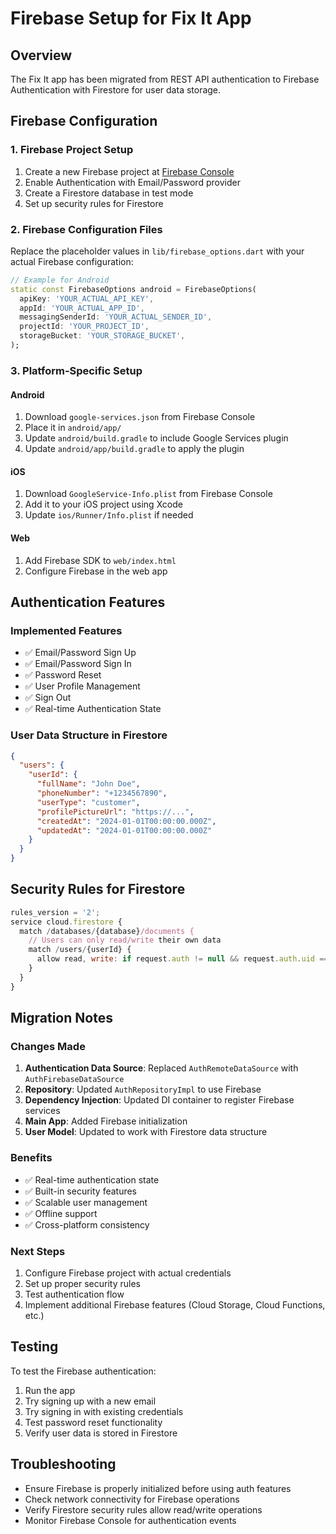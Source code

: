 # Firebase Setup for Fix It App

## Overview
The Fix It app has been migrated from REST API authentication to Firebase Authentication with Firestore for user data storage.

## Firebase Configuration

### 1. Firebase Project Setup
1. Create a new Firebase project at [Firebase Console](https://console.firebase.google.com/)
2. Enable Authentication with Email/Password provider
3. Create a Firestore database in test mode
4. Set up security rules for Firestore

### 2. Firebase Configuration Files
Replace the placeholder values in `lib/firebase_options.dart` with your actual Firebase configuration:

```dart
// Example for Android
static const FirebaseOptions android = FirebaseOptions(
  apiKey: 'YOUR_ACTUAL_API_KEY',
  appId: 'YOUR_ACTUAL_APP_ID',
  messagingSenderId: 'YOUR_ACTUAL_SENDER_ID',
  projectId: 'YOUR_PROJECT_ID',
  storageBucket: 'YOUR_STORAGE_BUCKET',
);
```

### 3. Platform-Specific Setup

#### Android
1. Download `google-services.json` from Firebase Console
2. Place it in `android/app/`
3. Update `android/build.gradle` to include Google Services plugin
4. Update `android/app/build.gradle` to apply the plugin

#### iOS
1. Download `GoogleService-Info.plist` from Firebase Console
2. Add it to your iOS project using Xcode
3. Update `ios/Runner/Info.plist` if needed

#### Web
1. Add Firebase SDK to `web/index.html`
2. Configure Firebase in the web app

## Authentication Features

### Implemented Features
- ✅ Email/Password Sign Up
- ✅ Email/Password Sign In
- ✅ Password Reset
- ✅ User Profile Management
- ✅ Sign Out
- ✅ Real-time Authentication State

### User Data Structure in Firestore
```json
{
  "users": {
    "userId": {
      "fullName": "John Doe",
      "phoneNumber": "+1234567890",
      "userType": "customer", 
      "profilePictureUrl": "https://...",
      "createdAt": "2024-01-01T00:00:00.000Z",
      "updatedAt": "2024-01-01T00:00:00.000Z"
    }
  }
}
```

## Security Rules for Firestore

```javascript
rules_version = '2';
service cloud.firestore {
  match /databases/{database}/documents {
    // Users can only read/write their own data
    match /users/{userId} {
      allow read, write: if request.auth != null && request.auth.uid == userId;
    }
  }
}
```

## Migration Notes

### Changes Made
1. **Authentication Data Source**: Replaced `AuthRemoteDataSource` with `AuthFirebaseDataSource`
2. **Repository**: Updated `AuthRepositoryImpl` to use Firebase
3. **Dependency Injection**: Updated DI container to register Firebase services
4. **Main App**: Added Firebase initialization
5. **User Model**: Updated to work with Firestore data structure

### Benefits
- ✅ Real-time authentication state
- ✅ Built-in security features
- ✅ Scalable user management
- ✅ Offline support
- ✅ Cross-platform consistency

### Next Steps
1. Configure Firebase project with actual credentials
2. Set up proper security rules
3. Test authentication flow
4. Implement additional Firebase features (Cloud Storage, Cloud Functions, etc.)

## Testing
To test the Firebase authentication:
1. Run the app
2. Try signing up with a new email
3. Try signing in with existing credentials
4. Test password reset functionality
5. Verify user data is stored in Firestore

## Troubleshooting
- Ensure Firebase is properly initialized before using auth features
- Check network connectivity for Firebase operations
- Verify Firestore security rules allow read/write operations
- Monitor Firebase Console for authentication events 